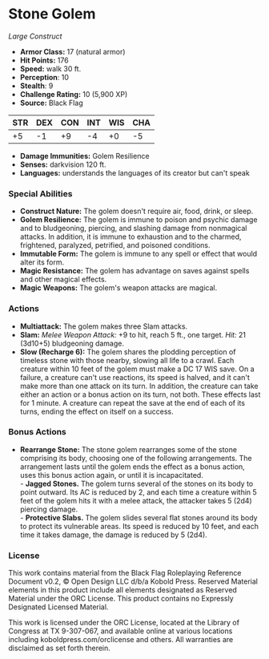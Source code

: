 # Stone Golem

*Large* *Construct*

- **Armor Class:** 17 (natural armor)
- **Hit Points:** 176 
- **Speed:** walk 30 ft.
- **Perception**: 10
- **Stealth**: 9
- **Challenge Rating:** 10 (5,900 XP)
- **Source:** Black Flag

| STR | DEX | CON | INT | WIS | CHA |
| --- | --- | --- | --- | --- | --- |
| +5 | -1 | +9 | -4 | +0 | -5 |

- **Damage Immunities:** Golem Resilience
- **Senses:** darkvision 120 ft.
- **Languages:** understands the languages of its creator but can't speak

### Special Abilities

- **Construct Nature:** The golem doesn't require air, food, drink, or sleep.
- **Golem Resilience:** The golem is immune to poison and psychic damage and to bludgeoning, piercing, and slashing damage from nonmagical attacks. In addition, it is immune to exhaustion and to the charmed, frightened, paralyzed, petrified, and poisoned conditions.
- **Immutable Form:** The golem is immune to any spell or effect that would alter its form.
- **Magic Resistance:** The golem has advantage on saves against spells and other magical effects.
- **Magic Weapons:** The golem's weapon attacks are magical.

### Actions

- **Multiattack:** The golem makes three Slam attacks.
- **Slam:** _Melee Weapon Attack:_ +9 to hit, reach 5 ft., one target. _Hit:_ 21 (3d10+5) bludgeoning damage.
- **Slow (Recharge 6):** The golem shares the plodding perception of timeless stone with those nearby, slowing all life to a crawl. Each creature within 10 feet of the golem must make a DC 17 WIS save. On a failure, a creature can't use reactions, its speed is halved, and it can't make more than one attack on its turn. In addition, the creature can take either an action or a bonus action on its turn, not both. These effects last for 1 minute. A creature can repeat the save at the end of each of its turns, ending the effect on itself on a success.

### Bonus Actions

- **Rearrange Stone:** The stone golem rearranges some of the stone comprising its body, choosing one of the following arrangements. The arrangement lasts until the golem ends the effect as a bonus action, uses this bonus action again, or until it is incapacitated.<br>- **Jagged Stones.** The golem turns several of the stones on its body to point outward. Its AC is reduced by 2, and each time a creature within 5 feet of the golem hits it with a melee attack, the attacker takes 5 (2d4) piercing damage.<br>- **Protective Slabs.** The golem slides several flat stones around its body to protect its vulnerable areas. Its speed is reduced by 10 feet, and each time it takes damage, the damage is reduced by 5 (2d4).


### License

This work contains material from the Black Flag Roleplaying Reference Document v0.2, © Open Design LLC d/b/a Kobold Press. Reserved Material elements in this product include all elements designated as Reserved Material under the ORC License. This product contains no Expressly Designated Licensed Material.

This work is licensed under the ORC License, located at the Library of Congress at TX 9-307-067, and available online at various locations including koboldpress.com/orclicense and others. All warranties are disclaimed as set forth therein.
